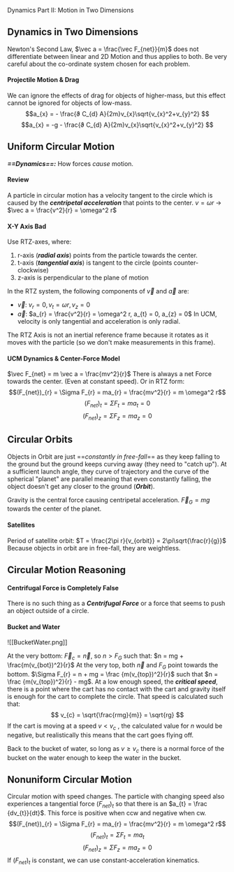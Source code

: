 Dynamics Part II: Motion in Two Dimensions 
## Dynamics in Two Dimensions

Newton's Second Law, $\vec a = \frac{\vec F_{net}}{m}$ does not differentiate between linear and 2D Motion and thus applies to both. Be very careful about the co-ordinate system chosen for each problem.

#### Projectile Motion & Drag

We can ignore the effects of drag for objects of higher-mass, but this effect cannot be ignored for objects of low-mass.
$$a_{x} = - \frac{ϑ  C_{d} A}{2m}v_{x}\sqrt{v_{x}^2+v_{y}^2} $$
$$a_{x} = -g - \frac{ϑ C_{d} A}{2m}v_{x}\sqrt{v_{x}^2+v_{y}^2} $$

## Uniform Circular Motion

***==Dynamics==:*** How forces *cause* motion.

#### Review 

A particle in circular motion has a velocity tangent to the circle which is caused by the ***centripetal acceleration*** that points to the center. 
$v = \omega r$ $\rightarrow$ $\vec a = \frac{v^2}{r} = \omega^2 r$    


#### X-Y Axis Bad
Use RTZ-axes, where:
1. r-axis (***radial axis***) points from the particle towards the center.
2. t-axis (***tangential axis***) is tangent to the circle (points counter-clockwise)
3. z-axis is perpendicular to the plane of motion

In the RTZ system, the following components of $\vec v$ and $\vec a$ are:
- $\vec v$: $v_{r} = 0, v_{t} = \omega r, v_{z} = 0$
- $\vec a$: $a_{r} = \frac{v^2}{r} = \omega^2 r, a_{t} = 0, a_{z} = 0$ 
In UCM, velocity is only tangential and acceleration is only radial. 

The RTZ Axis is not an inertial reference frame because it rotates as it moves with the particle (so we don't make measurements in this frame).

#### UCM Dynamics & Center-Force Model

$\vec F_{net} = m \vec a = \frac{mv^2}{r}$ 
There is always a net Force towards the center. (Even at constant speed). Or in RTZ form:
$$(F_{net})_{r} = \Sigma F_{r} = ma_{r} = \frac{mv^2}{r} = m \omega^2 r$$
$$(F_{net})_{t} = \Sigma F_{t} = ma_{t} = 0$$
$$(F_{net})_{z} = \Sigma F_{z} = ma_{z} = 0 $$


## Circular Orbits

Objects in Orbit are just ==*constantly in free-fall*== as they keep falling to the ground but the ground keeps curving away (they need to "catch up"). At a sufficient launch angle, they curve of trajectory and the curve of the spherical "planet" are parallel meaning that even constantly falling, the object doesn't get any closer to the ground (***Orbit***).

Gravity is the central force causing centripetal acceleration. $\vec F_{G} = mg$ towards the center of the planet.

#### Satellites

Period of satellite orbit: $T = \frac{2\pi r}{v_{orbit}} = 2\pi\sqrt{\frac{r}{g}}$ 
Because objects in orbit are in free-fall, they are weightless. 

## Circular Motion Reasoning

#### Centrifugal Force is Completely False

There is no such thing as a ***Centrifugal Force*** or a force that seems to push an object outside of a circle. 

#### Bucket and Water
![[BucketWater.png]]


At the very bottom: $\vec F_{c} = \vec n$, so $n > F_{G}$ such that: $n = mg + \frac{m(v_{bot})^2}{r}$ 
At the very top, both $\vec n$ and $F_{G}$ point towards the bottom. $\Sigma F_{r} = n + mg = \frac {m(v_{top})^2}{r}$  such that $n = \frac {m(v_{top})^2}{r} - mg$. At a low enough speed, the ***critical speed***, there is a point where the cart has no contact with the cart and gravity itself is enough for the cart to complete the circle. That speed is calculated such that:
$$ v_{c} = \sqrt{\frac{rmg}{m}} = \sqrt{rg} $$ If the cart is moving at a speed $v < v_{c}$ , the calculated value for $n$ would be negative, but realistically this means that the cart goes flying off.

Back to the bucket of water, so long as $v \ge v_{c}$ there is a normal force of the bucket on the water enough to keep the water in the bucket. 

## Nonuniform Circular Motion

Circular motion with speed changes. The particle with changing speed also experiences a tangential force $(F_{net})_{t}$ so that there is an $a_{t} = \frac {dv_{t}}{dt}$. This force is positive when ccw and negative when cw. 
$$(F_{net})_{r} = \Sigma F_{r} = ma_{r} = \frac{mv^2}{r} = m \omega^2 r$$
$$(F_{net})_{t} = \Sigma F_{t} = ma_{t}$$
$$(F_{net})_{z} = \Sigma F_{z} = ma_{z} = 0 $$
If $(F_{net})_{t}$ is constant, we can use constant-acceleration kinematics. 